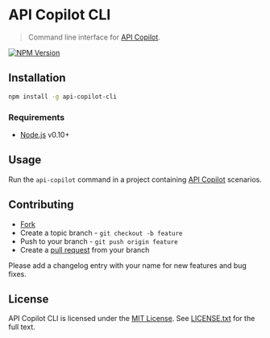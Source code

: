 # API Copilot CLI

> Command line interface for [API Copilot](https://github.com/AlphaHydrae/api-copilot).

[![NPM Version](https://badge.fury.io/js/api-copilot-cli.png)](http://badge.fury.io/js/api-copilot-cli)

## Installation

```sh
npm install -g api-copilot-cli
```

### Requirements

* [Node.js](http://nodejs.org) v0.10+

## Usage

Run the `api-copilot` command in a project containing [API Copilot](https://github.com/AlphaHydrae/api-copilot) scenarios.

## Contributing

* [Fork](https://help.github.com/articles/fork-a-repo)
* Create a topic branch - `git checkout -b feature`
* Push to your branch - `git push origin feature`
* Create a [pull request](http://help.github.com/pull-requests/) from your branch

Please add a changelog entry with your name for new features and bug fixes.

## License

API Copilot CLI is licensed under the [MIT License](http://opensource.org/licenses/MIT).
See [LICENSE.txt](LICENSE.txt) for the full text.

